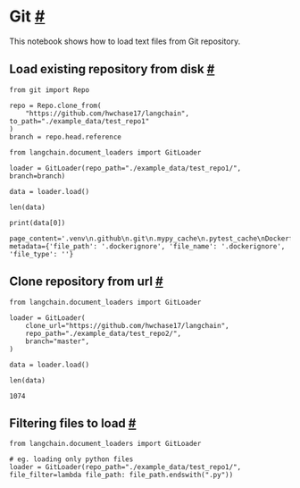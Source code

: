 


 Git
 [#](#git "Permalink to this headline")
=============================================



 This notebook shows how to load text files from Git repository.
 




 Load existing repository from disk
 [#](#load-existing-repository-from-disk "Permalink to this headline")
-----------------------------------------------------------------------------------------------------------







```
from git import Repo

repo = Repo.clone_from(
    "https://github.com/hwchase17/langchain", to_path="./example_data/test_repo1"
)
branch = repo.head.reference

```










```
from langchain.document_loaders import GitLoader

```










```
loader = GitLoader(repo_path="./example_data/test_repo1/", branch=branch)

```










```
data = loader.load()

```










```
len(data)

```










```
print(data[0])

```








```
page_content='.venv\n.github\n.git\n.mypy_cache\n.pytest_cache\nDockerfile' metadata={'file_path': '.dockerignore', 'file_name': '.dockerignore', 'file_type': ''}

```








 Clone repository from url
 [#](#clone-repository-from-url "Permalink to this headline")
-----------------------------------------------------------------------------------------







```
from langchain.document_loaders import GitLoader

```










```
loader = GitLoader(
    clone_url="https://github.com/hwchase17/langchain",
    repo_path="./example_data/test_repo2/",
    branch="master",
)

```










```
data = loader.load()

```










```
len(data)

```








```
1074

```








 Filtering files to load
 [#](#filtering-files-to-load "Permalink to this headline")
-------------------------------------------------------------------------------------







```
from langchain.document_loaders import GitLoader

# eg. loading only python files
loader = GitLoader(repo_path="./example_data/test_repo1/", file_filter=lambda file_path: file_path.endswith(".py"))

```








